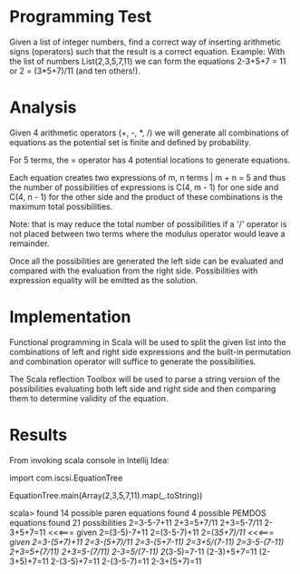Programming Test
========

Given a list of integer numbers, find a correct way of inserting arithmetic signs 
(operators) such that the result is a correct equation. Example: With the list of
 numbers List(2,3,5,7,11) we can form the equations 2-3+5+7 = 11 or 2 = (3*5+7)/11 
 (and ten others!).

Analysis
========
Given 4 arithmetic operators (+, -, *, /) we will generate all combinations
of equations as the potential set is finite and defined by probability.

For 5 terms, the = operator has 4 potential locations to generate equations.

Each equation creates two expressions of m, n terms | m + n = 5 and thus the
number of possibilities of expressions is C(4, m - 1) for one side and
C(4, n - 1) for the other side and the product of these combinations is the
maximum total possibilities. 

Note: that is may reduce the total number of possibilities if a '/' operator
is not placed between two terms where the modulus operator would leave a
remainder.

Once all the possibilities are generated the left side can be evaluated and
compared with the evaluation from the right side. Possibilities with expression
equality will be emitted as the solution.

Implementation
========
Functional programming in Scala will be used to split the given list into the
combinations of left and right side expressions and the built-in permutation and
combination operator will suffice to generate the possibilities.

The Scala reflection Toolbox will be used to parse a string version of the
possibilities evaluating both left side and right side and then comparing them
to determine validity of the equation.

Results
=======
From invoking scala console in Intellij Idea:

import com.iscsi.EquationTree

EquationTree.main(Array(2,3,5,7,11).map(_.toString))

scala> found 14 possible paren equations
found 4 possible PEMDOS equations
found 21 possibilities
2=3-5-7+11
2+3=5+7/11
2+3=5-7/11
2-3+5+7=11      <<<=== given
2=(3-5)-7+11
2=(3-5-7)+11
2=(3*5+7)/11    <<<=== given
2=3-(5+7)+11
2=3-(5+7)/11
2=3-(5+7-11)
2=3+5/(7-11)
2=3-5-(7-11)
2+3=5+(7/11)
2+3=5-(7/11)
2-3=5/(7-11)
2*(3-5)=7-11
(2-3)+5+7=11
(2-3+5)+7=11
2-(3-5)+7=11
2-(3-5-7)=11
2-3+(5+7)=11


